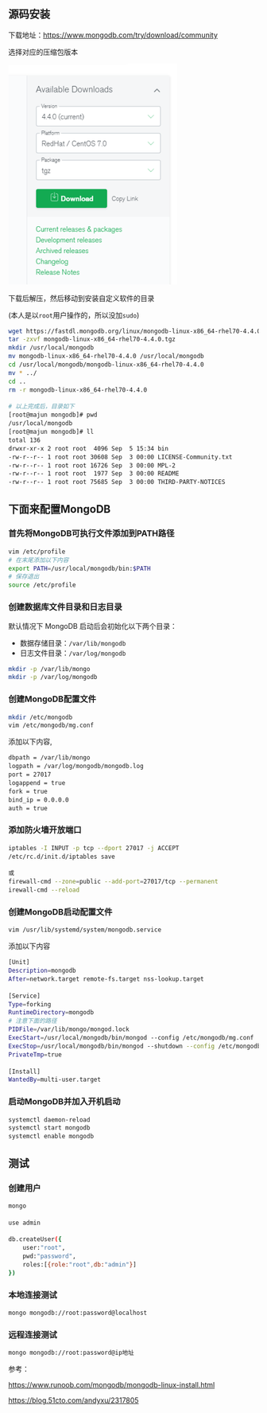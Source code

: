 ## 源码安装

下载地址：https://www.mongodb.com/try/download/community

选择对应的压缩包版本

<img src="..\img\mongodb_download.png" alt="mongodb_download" style="zoom:90%;" />

下载后解压，然后移动到安装自定义软件的目录

(本人是以`root`用户操作的，所以没加`sudo`)

```sh
wget https://fastdl.mongodb.org/linux/mongodb-linux-x86_64-rhel70-4.4.0.tgz
tar -zxvf mongodb-linux-x86_64-rhel70-4.4.0.tgz
mkdir /usr/local/mongodb
mv mongodb-linux-x86_64-rhel70-4.4.0 /usr/local/mongodb
cd /usr/local/mongodb/mongodb-linux-x86_64-rhel70-4.4.0
mv * ../
cd ..
rm -r mongodb-linux-x86_64-rhel70-4.4.0

# 以上完成后，目录如下
[root@majun mongodb]# pwd
/usr/local/mongodb
[root@majun mongodb]# ll
total 136
drwxr-xr-x 2 root root  4096 Sep  5 15:34 bin
-rw-r--r-- 1 root root 30608 Sep  3 00:00 LICENSE-Community.txt
-rw-r--r-- 1 root root 16726 Sep  3 00:00 MPL-2
-rw-r--r-- 1 root root  1977 Sep  3 00:00 README
-rw-r--r-- 1 root root 75685 Sep  3 00:00 THIRD-PARTY-NOTICES
```



## 下面来配置MongoDB

### 首先将MongoDB可执行文件添加到PATH路径

```sh
vim /etc/profile
# 在末尾添加以下内容
export PATH=/usr/local/mongodb/bin:$PATH
# 保存退出
source /etc/profile
```



### 创建数据库文件目录和日志目录

默认情况下 MongoDB 启动后会初始化以下两个目录：

- 数据存储目录：`/var/lib/mongodb`
- 日志文件目录：`/var/log/mongodb`

```sh
mkdir -p /var/lib/mongo
mkdir -p /var/log/mongodb
```

### 创建MongoDB配置文件

```sh
mkdir /etc/mongodb
vim /etc/mongodb/mg.conf
```

添加以下内容,

```sh
dbpath = /var/lib/mongo
logpath = /var/log/mongodb/mongodb.log
port = 27017
logappend = true
fork = true
bind_ip = 0.0.0.0
auth = true
```

### 添加防火墙开放端口

```sh
iptables -I INPUT -p tcp --dport 27017 -j ACCEPT
/etc/rc.d/init.d/iptables save

或
firewall-cmd --zone=public --add-port=27017/tcp --permanent
irewall-cmd --reload
```



### 创建MongoDB启动配置文件

```sh
vim /usr/lib/systemd/system/mongodb.service
```

添加以下内容

```sh
[Unit]
Description=mongodb
After=network.target remote-fs.target nss-lookup.target

[Service]
Type=forking
RuntimeDirectory=mongodb
# 注意下面的路径
PIDFile=/var/lib/mongo/mongod.lock
ExecStart=/usr/local/mongodb/bin/mongod --config /etc/mongodb/mg.conf
ExecStop=/usr/local/mongodb/bin/mongod --shutdown --config /etc/mongodb/mg.conf
PrivateTmp=true

[Install]
WantedBy=multi-user.target
```



### 启动MongoDB并加入开机启动

```sh
systemctl daemon-reload
systemctl start mongodb
systemctl enable mongodb
```

## 测试

### 创建用户

```sh
mongo

use admin

db.createUser({
	user:"root",
	pwd:"password",
	roles:[{role:"root",db:"admin"}]
})
```

### 本地连接测试

```sh
mongo mongodb://root:password@localhost
```

### 远程连接测试

```sh
mongo mongodb://root:password@ip地址
```



参考：

https://www.runoob.com/mongodb/mongodb-linux-install.html

https://blog.51cto.com/andyxu/2317805

